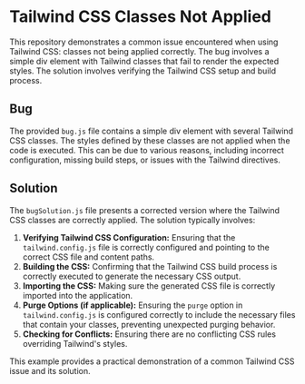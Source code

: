 # Tailwind CSS Classes Not Applied

This repository demonstrates a common issue encountered when using Tailwind CSS: classes not being applied correctly. The bug involves a simple div element with Tailwind classes that fail to render the expected styles. The solution involves verifying the Tailwind CSS setup and build process.

## Bug

The provided `bug.js` file contains a simple div element with several Tailwind CSS classes.  The styles defined by these classes are not applied when the code is executed.  This can be due to various reasons, including incorrect configuration, missing build steps, or issues with the Tailwind directives.

## Solution

The `bugSolution.js` file presents a corrected version where the Tailwind CSS classes are correctly applied. The solution typically involves:

1. **Verifying Tailwind CSS Configuration:** Ensuring that the `tailwind.config.js` file is correctly configured and pointing to the correct CSS file and content paths.
2. **Building the CSS:**  Confirming that the Tailwind CSS build process is correctly executed to generate the necessary CSS output.
3. **Importing the CSS:** Making sure the generated CSS file is correctly imported into the application.
4. **Purge Options (if applicable):**  Ensuring the `purge` option in `tailwind.config.js` is configured correctly to include the necessary files that contain your classes, preventing unexpected purging behavior.
5. **Checking for Conflicts:** Ensuring there are no conflicting CSS rules overriding Tailwind's styles.

This example provides a practical demonstration of a common Tailwind CSS issue and its solution.